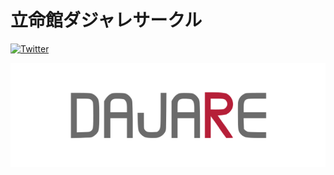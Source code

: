 # 立命館ダジャレサークル

[![Twitter](https://img.shields.io/badge/Twitter-%40rits_dajare-blue?style=flat-square&logo=twitter)](https://twitter.com/rits_dajare)


![](img/RDC.png)
